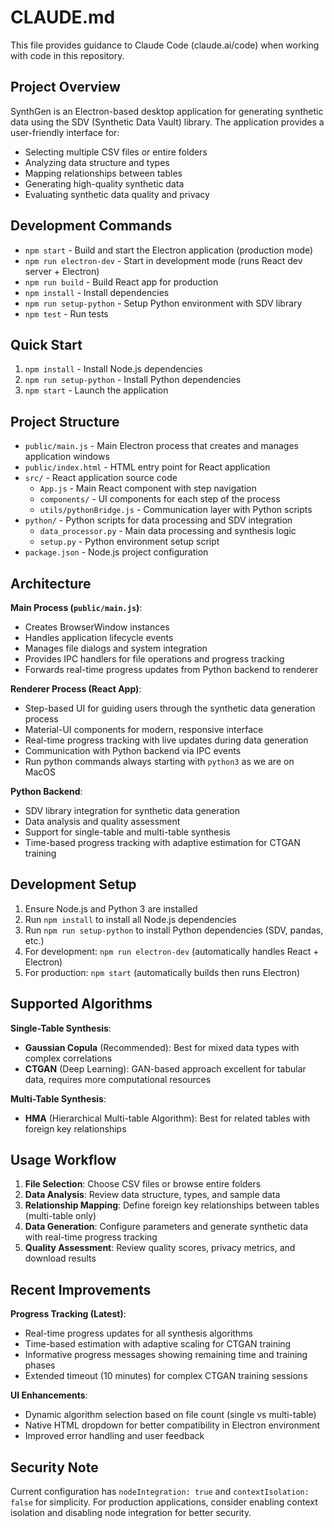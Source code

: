 # CLAUDE.md

This file provides guidance to Claude Code (claude.ai/code) when working with code in this repository.

## Project Overview

SynthGen is an Electron-based desktop application for generating synthetic data using the SDV (Synthetic Data Vault) library. The application provides a user-friendly interface for:

- Selecting multiple CSV files or entire folders
- Analyzing data structure and types
- Mapping relationships between tables
- Generating high-quality synthetic data
- Evaluating synthetic data quality and privacy

## Development Commands

- `npm start` - Build and start the Electron application (production mode)
- `npm run electron-dev` - Start in development mode (runs React dev server + Electron)
- `npm run build` - Build React app for production
- `npm install` - Install dependencies
- `npm run setup-python` - Setup Python environment with SDV library
- `npm test` - Run tests

## Quick Start
1. `npm install` - Install Node.js dependencies
2. `npm run setup-python` - Install Python dependencies
3. `npm start` - Launch the application

## Project Structure

- `public/main.js` - Main Electron process that creates and manages application windows
- `public/index.html` - HTML entry point for React application
- `src/` - React application source code
  - `App.js` - Main React component with step navigation
  - `components/` - UI components for each step of the process
  - `utils/pythonBridge.js` - Communication layer with Python scripts
- `python/` - Python scripts for data processing and SDV integration
  - `data_processor.py` - Main data processing and synthesis logic
  - `setup.py` - Python environment setup script
- `package.json` - Node.js project configuration

## Architecture

**Main Process (`public/main.js`)**:
- Creates BrowserWindow instances
- Handles application lifecycle events
- Manages file dialogs and system integration
- Provides IPC handlers for file operations and progress tracking
- Forwards real-time progress updates from Python backend to renderer

**Renderer Process (React App)**:
- Step-based UI for guiding users through the synthetic data generation process
- Material-UI components for modern, responsive interface
- Real-time progress tracking with live updates during data generation
- Communication with Python backend via IPC events
- Run python commands always starting with `python3` as we are on MacOS

**Python Backend**:
- SDV library integration for synthetic data generation
- Data analysis and quality assessment
- Support for single-table and multi-table synthesis
- Time-based progress tracking with adaptive estimation for CTGAN training

## Development Setup

1. Ensure Node.js and Python 3 are installed
2. Run `npm install` to install all Node.js dependencies
3. Run `npm run setup-python` to install Python dependencies (SDV, pandas, etc.)
4. For development: `npm run electron-dev` (automatically handles React + Electron)
5. For production: `npm start` (automatically builds then runs Electron)

## Supported Algorithms

**Single-Table Synthesis**:
- **Gaussian Copula** (Recommended): Best for mixed data types with complex correlations
- **CTGAN** (Deep Learning): GAN-based approach excellent for tabular data, requires more computational resources

**Multi-Table Synthesis**:
- **HMA** (Hierarchical Multi-table Algorithm): Best for related tables with foreign key relationships

## Usage Workflow

1. **File Selection**: Choose CSV files or browse entire folders
2. **Data Analysis**: Review data structure, types, and sample data  
3. **Relationship Mapping**: Define foreign key relationships between tables (multi-table only)
4. **Data Generation**: Configure parameters and generate synthetic data with real-time progress tracking
5. **Quality Assessment**: Review quality scores, privacy metrics, and download results

## Recent Improvements

**Progress Tracking (Latest)**:
- Real-time progress updates for all synthesis algorithms
- Time-based estimation with adaptive scaling for CTGAN training
- Informative progress messages showing remaining time and training phases
- Extended timeout (10 minutes) for complex CTGAN training sessions

**UI Enhancements**:
- Dynamic algorithm selection based on file count (single vs multi-table)
- Native HTML dropdown for better compatibility in Electron environment
- Improved error handling and user feedback

## Security Note

Current configuration has `nodeIntegration: true` and `contextIsolation: false` for simplicity. For production applications, consider enabling context isolation and disabling node integration for better security.